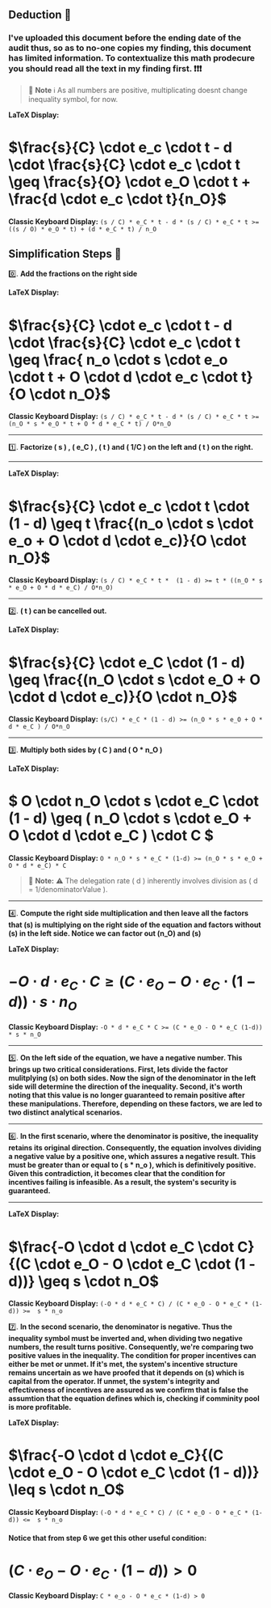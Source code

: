 ## Deduction 🧠

### I've uploaded this document before the ending date of the audit thus, so as to no-one copies my finding, this document has limited information. To contextualize this math prodecure you should read all the text in my finding first. ❗❗❗

> 📘 **Note** ℹ️ As all numbers are positive, multiplicating doesnt change inequality symbol, for now.

**LaTeX Display:**
# $\frac{s}{C} \cdot e_c \cdot t - d \cdot \frac{s}{C} \cdot e_c \cdot t \geq \frac{s}{O} \cdot e_O \cdot t + \frac{d \cdot e_c \cdot t}{n_O}$

**Classic Keyboard Display:** `(s / C) * e_C * t - d * (s / C) * e_C * t >= ((s / O) * e_O * t) + (d * e_C * t) / n_O`


## Simplification Steps 👣


0️⃣. **Add the fractions on the right side**

**LaTeX Display:**
# $\frac{s}{C} \cdot e_c \cdot t - d \cdot \frac{s}{C} \cdot e_c \cdot t \geq \frac{ n_o \cdot s \cdot e_o \cdot t + O \cdot d \cdot e_c \cdot t}{O \cdot n_O}$
    
**Classic Keyboard Display:** `(s / C) * e_C * t - d * (s / C) * e_C * t >= (n_O * s * e_O * t + O * d * e_C * t) / O*n_O`

---

1️⃣. **Factorize \( s \) , \( e_C \) , \( t \) and \( 1/C \) on the left and \( t \) on the right.**

---

**LaTeX Display:**
# $\frac{s}{C} \cdot e_c \cdot t \cdot (1 - d)  \geq t \frac{(n_o \cdot s \cdot e_o + O \cdot d \cdot e_c)}{O \cdot n_O}$
    
**Classic Keyboard Display:** `(s / C) * e_C * t *  (1 - d) >= t * ((n_O * s * e_O + O * d * e_C) / O*n_O)`

---

2️⃣. **\( t \) can be cancelled out.**

**LaTeX Display:**
# $\frac{s}{C} \cdot e_C \cdot (1 - d)  \geq \frac{(n_O \cdot s \cdot e_O + O \cdot d \cdot e_c)}{O \cdot n_O}$
    
**Classic Keyboard Display:** `(s/C) * e_C * (1 - d) >= (n_O * s * e_O + O * d * e_C ) / O*n_O`

---

3️⃣. **Multiply both sides by \( C \) and \( O * n_O \)**

**LaTeX Display:**
# $ O \cdot n_O \cdot s \cdot e_C \cdot (1 - d)  \geq ( n_O \cdot s \cdot e_O + O \cdot d \cdot e_C ) \cdot C $
    
**Classic Keyboard Display:** `O * n_O * s * e_C * (1-d) >= (n_O * s * e_O + O * d * e_C) * C`

> 🚧 **Note:** ⚠️ The delegation rate \( d \) inherently involves division as \( d = 1/denominatorValue \).

---

4️⃣. **Compute the right side multiplication and then leave all the factors that (s) is multiplying on the right side of the equation and factors without (s) in the left side. Notice we can factor out (n_O) and (s)**

**LaTeX Display:**
# $- O \cdot d \cdot e_C \cdot C \geq (C \cdot e_O - O \cdot e_C \cdot (1 - d)) \cdot s \cdot n_O$
    
**Classic Keyboard Display:** `-O * d * e_C * C >= (C * e_O - O * e_C (1-d)) * s * n_O` 

---

5️⃣. **On the left side of the equation, we have a negative number. This brings up two critical considerations. First, lets divide the factor mulitplying (s) on both sides. Now the sign of the denominator in the left side will determine the direction of the inequality. Second, it's worth noting that this value is no longer guaranteed to remain positive after these manipulations. Therefore, depending on these factors, we are led to two distinct analytical scenarios.**

---

6️⃣. **In the first scenario, where the denominator is positive, the inequality retains its original direction. Consequently, the equation involves dividing a negative value by a positive one, which assures a negative result. This must be greater than or equal to \( s * n_o \), which is definitively positive. Given this contradiction, it becomes clear that the condition for incentives failing is infeasible. As a result, the system's security is guaranteed.**

---

**LaTeX Display:**
# $\frac{-O \cdot d \cdot e_C \cdot C}{(C \cdot e_O - O \cdot e_C \cdot (1 - d))} \geq s \cdot n_O$

**Classic Keyboard Display:** `(-O * d * e_C * C) / (C * e_O - O * e_C * (1-d)) >=  s * n_o` 

7️⃣. **In the second scenario, the denominator is negative. Thus the inequality symbol must be inverted and, when dividing two negative numbers, the result turns positive. Consequently, we're comparing two positive values in the inequality. The condition for proper incentives can either be met or unmet. If it's met, the system's incentive structure remains uncertain as we have proofed that it depends on (s) which is capital from the operator. If unmet, the system's integrity and effectiveness of incentives are assured as we confirm that is false the assumtion that the equation defines which is, checking if comminity pool is more profitable.**

**LaTeX Display:**
# $\frac{-O \cdot d \cdot e_C}{(C \cdot e_O - O \cdot e_C \cdot (1 - d))} \leq s \cdot n_O$
**Classic Keyboard Display:** `(-O * d * e_C * C) / (C * e_O - O * e_C * (1-d)) <=  s * n_o` 

#### Notice that from step 6 we get this other useful condition:

# $(C \cdot e_O - O \cdot e_C \cdot (1 - d)) > 0$
**Classic Keyboard Display:** `C * e_o - O * e_c * (1-d) > 0`